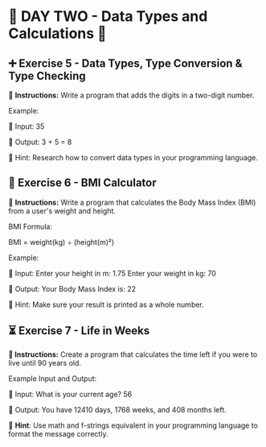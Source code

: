# 🌟 DAY TWO - Data Types and Calculations 🌟


## ➕ Exercise 5 - Data Types, Type Conversion & Type Checking  
📌 **Instructions:**
Write a program that adds the digits in a two-digit number.

Example:

🔹 Input: 35

🔹 Output: 3 + 5 = 8

📝 Hint: Research how to convert data types in your programming language.


## 🧮 Exercise 6 - BMI Calculator
📌 **Instructions:**
Write a program that calculates the Body Mass Index (BMI) from a user's weight and height.

BMI Formula:

BMI = weight(kg) ÷ (height(m)²)

Example:

🔹 Input: Enter your height in m: 1.75
           Enter your weight in kg: 70

🔹 Output: Your Body Mass Index is:  22

📝 Hint: Make sure your result is printed as a whole number.


## ⏳ Exercise 7 - Life in Weeks
**📌 Instructions:**
Create a program that calculates the time left if you were to live until 90 years old.

Example Input and Output:

🔹 Input: What is your current age? 56

🔹 Output: You have 12410 days, 1768 weeks, and 408 months left.

📝 **Hint**: Use math and f-strings equivalent in your programming language to format the message correctly.



